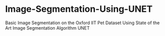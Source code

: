 # Image-Segmentation-Using-UNET
Basic Image Segmentation on the Oxford IIT Pet Dataset Using State of the Art Image Segmentation Algorithm UNET
